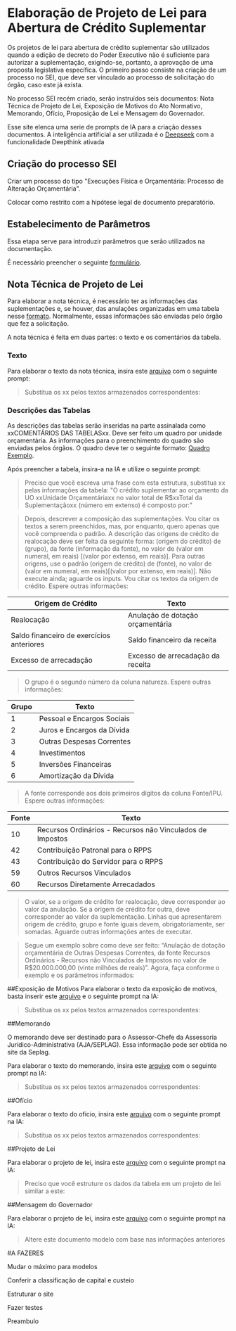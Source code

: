 # Elaboração de Projeto de Lei para Abertura de Crédito Suplementar

Os projetos de lei para abertura de crédito suplementar são utilizados quando a edição de decreto do Poder Executivo não é suficiente para autorizar a suplementação, exigindo-se, portanto, a aprovação de uma proposta legislativa específica. O primeiro passo consiste na criação de um processo no SEI, que deve ser vinculado ao processo de solicitação do órgão, caso este já exista. 

No processo SEI recém criado, serão instruídos seis documentos: Nota Técnica de Projeto de Lei, Exposição de Motivos do Ato Normativo, Memorando, Ofício, Proposição de Lei e Mensagem do Governador.

Esse site elenca uma serie de prompts de IA para a criação desses documentos. A inteligência artificial a ser utilizada é o [Deepseek](https://chat.deepseek.com/) com a funcionalidade Deepthink ativada

## Criação do processo SEI

Criar um processo do tipo "Execuções Física e Orçamentária: Processo de Alteração Orçamentária".

Colocar como restrito com a hipótese legal de documento preparatório.


## Estabelecimento de Parâmetros

Essa etapa serve para introduzir parâmetros que serão utilizados na documentação. 

É necessário preencher o seguinte [formulário](https://cecad365.sharepoint.com/:w:/s/Splor/EdZiXcr0I45JnksfdWVNw-kBAx3d5oH4UYmiX98RmW6FFg?e=aafEv6).

## Nota Técnica de Projeto de Lei

Para elaborar a nota técnica, é necessário ter as informações das suplementações e, se houver, das anulações organizadas em uma tabela nesse [formato](https://cecad365.sharepoint.com/:x:/s/Splor). Normalmente, essas informações são enviadas pelo órgão que fez a solicitação.

A nota técnica é feita em duas partes: o texto e os comentários da tabela.

### Texto

Para elaborar o texto da nota técnica, insira este [arquivo](https://cecad365.sharepoint.com/:w:/s/Splor/EfFr3Srd6JZJoCpvpAQJmaQBEc44fzQCvu5HptjaIt0mTA?e=ToWNWQ) com o seguinte prompt:

>Substitua os xx pelos textos armazenados correspondentes:

### Descrições das Tabelas
As descrições das tabelas serão inseridas na parte assinalada como xxCOMENTÁRIOS DAS TABELASxx. Deve ser feito um quadro por unidade orçamentária. As informações para o preenchimento do quadro são enviadas pelos órgãos. O quadro deve ter o seguinte formato: [Quadro Exemplo](https://cecad365.sharepoint.com/:x:/s/Splor/EUryIbXcfhFJnHe3Osyafo8BccE5pNKeXWR7nSd6wWgb5Q?e=zhcpdl).

Após preencher a tabela, insira-a na IA e utilize o seguinte prompt:

>Preciso que você escreva uma frase com esta estrutura, substitua xx pelas informações da tabela: "O crédito suplementar ao orçamento da UO xxUnidade Orçamentáriaxx no valor total de R$xxTotal da Suplementaçãoxx (número em extenso) é composto por:"

>Depois, descrever a composição das suplementações. Vou citar os textos a serem preenchidos, mas, por enquanto, quero apenas que você compreenda o padrão. A descrição das origens de crédito de realocação deve ser feita da seguinte forma: (origem do crédito) de (grupo), da fonte (informação da fonte), no valor de (valor em numeral, em reais) [(valor por extenso, em reais)]. Para outras origens, use o padrão (origem de crédito) de (fonte), no valor de (valor em numeral, em reais)[(valor por extenso, em reais)]. Não execute ainda; aguarde os inputs.
Vou citar os textos da origem de crédito. Espere outras informações:

| Origem de Crédito    | Texto |
|--------------|------------|
|Realocação|Anulação de dotação orçamentária|
|Saldo financeiro de exercícios anteriores|Saldo financeiro da receita|
|Excesso de arrecadação|Excesso de arrecadação da receita|

>O grupo é o segundo número da coluna natureza. Espere outras informações:

| Grupo    | Texto |
|--------------|------------|
|1|Pessoal e Encargos Sociais|
|2|Juros e Encargos da Dívida|
|3|Outras Despesas Correntes|
|4|Investimentos|
|5|Inversões Financeiras|
|6|Amortização da Dívida|

>A fonte corresponde aos dois primeiros dígitos da coluna Fonte/IPU. Espere outras informações:

| Fonte    | Texto |
|--------------|------------|
|10|Recursos Ordinários - Recursos não Vinculados de Impostos|
|42|Contribuição Patronal para o RPPS|
|43|Contribuição do Servidor para o RPPS|
|59|Outros Recursos Vinculados|
|60|Recursos Diretamente Arrecadados|

>O valor, se a origem de crédito for realocação, deve corresponder ao valor da anulação. Se a origem de crédito for outra, deve corresponder ao valor da suplementação. Linhas que apresentarem origem de crédito, grupo e fonte iguais devem, obrigatoriamente, ser somadas. Aguarde outras informações antes de executar.

>Segue um exemplo sobre como deve ser feito: “Anulação de dotação orçamentária de Outras Despesas Correntes, da fonte Recursos Ordinários - Recursos não Vinculados de Impostos no valor de R$20.000.000,00 (vinte milhões de reais)”. Agora, faça conforme o exemplo e os parâmetros informados:

##Exposição de Motivos
Para elaborar o texto da exposição de motivos, basta inserir este [arquivo](https://cecad365.sharepoint.com/:w:/r/sites/Splor/_layouts/15/Doc.aspx?sourcedoc=%7B06B96B58-3471-48F1-A916-8B10D5F0CA9B%7D&file=Modelo%20-%20Exposi%C3%A7%C3%A3o%20de%20Motivos.docx&action=default&mobileredirect=true) e o seguinte prompt na IA:

>Substitua os xx pelos textos armazenados correspondentes:

##Memorando

O memorando deve ser destinado para o Assessor-Chefe da Assessoria Jurídico-Administrativa (AJA/SEPLAG). Essa informação pode ser obtida no site da Seplag. 

Para elaborar o texto do memorando, insira este [arquivo](https://cecad365.sharepoint.com/:w:/s/Splor/EXKTJei8YJtCqKT3KDuXywQBJZz4a5Xp2333JYHd9nGvzA?e=ef9uR4) com o seguinte prompt na IA:

>Substitua os xx pelos textos armazenados correspondentes:

##Ofício

Para elaborar o texto do ofício, insira este [arquivo](https://cecad365.sharepoint.com/:w:/r/sites/Splor/_layouts/15/Doc.aspx?sourcedoc=%7B5EE5B907-5BC7-40CA-82F2-EF628ECD215D%7D&file=Modelo%20-%20Of%C3%ADcio.docx&action=default&mobileredirect=true) com o seguinte prompt na IA:

>Substitua os xx pelos textos armazenados correspondentes:

##Projeto de Lei

Para elaborar o projeto de lei, insira este [arquivo](https://cecad365.sharepoint.com/:w:/r/sites/Splor/_layouts/15/Doc.aspx?sourcedoc=%7B5DD92CA2-5D7F-4BB8-AAFD-9135C459135E%7D&file=Modelo%20de%20Projeto%20de%20lei.docx&action=default&mobileredirect=true) com o seguinte prompt na IA:

>Preciso que você estruture os dados da tabela em um projeto de lei similar a este:

##Mensagem do Governador

Para elaborar o projeto de lei, insira este [arquivo](https://cecad365.sharepoint.com/:w:/r/sites/Splor/_layouts/15/Doc.aspx?sourcedoc=%7B2F148E45-347E-4452-B9C3-A6DE74BA6CB5%7D&file=Modelo%20de%20Mensagem%20do%20Governador.docx&action=default&mobileredirect=true) com o seguinte prompt na IA:

>Altere este documento modelo com base nas informações anteriores

#A FAZERES

Mudar o máximo para modelos

Conferir a classificação de capital e custeio

Estruturar o site

Fazer testes

Preambulo
